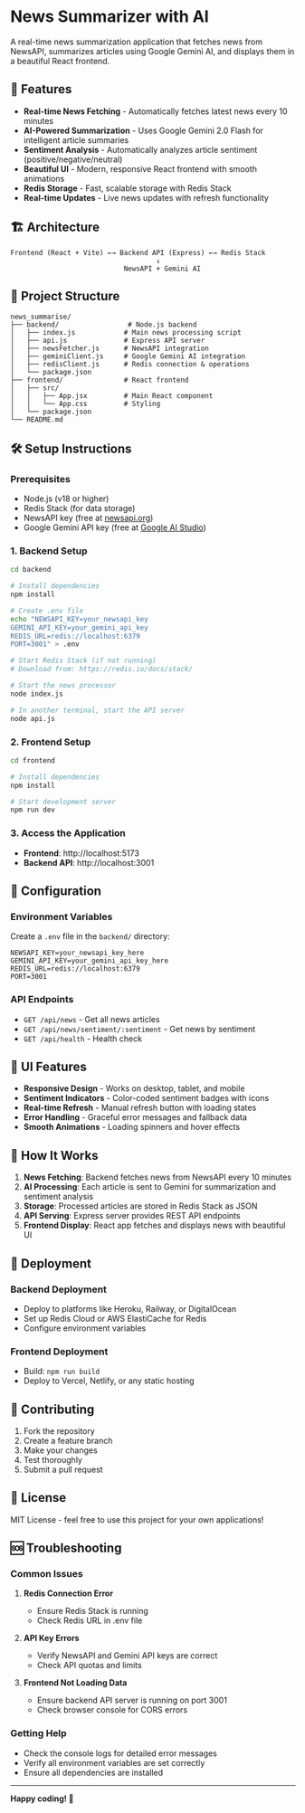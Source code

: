 # News Summarizer with AI

A real-time news summarization application that fetches news from NewsAPI, summarizes articles using Google Gemini AI, and displays them in a beautiful React frontend.

## 🚀 Features

- **Real-time News Fetching** - Automatically fetches latest news every 10 minutes
- **AI-Powered Summarization** - Uses Google Gemini 2.0 Flash for intelligent article summaries
- **Sentiment Analysis** - Automatically analyzes article sentiment (positive/negative/neutral)
- **Beautiful UI** - Modern, responsive React frontend with smooth animations
- **Redis Storage** - Fast, scalable storage with Redis Stack
- **Real-time Updates** - Live news updates with refresh functionality

## 🏗️ Architecture

```
Frontend (React + Vite) ←→ Backend API (Express) ←→ Redis Stack
                                    ↓
                            NewsAPI + Gemini AI
```

## 📁 Project Structure

```
news_summarise/
├── backend/                 # Node.js backend
│   ├── index.js            # Main news processing script
│   ├── api.js              # Express API server
│   ├── newsFetcher.js      # NewsAPI integration
│   ├── geminiClient.js     # Google Gemini AI integration
│   ├── redisClient.js      # Redis connection & operations
│   └── package.json
├── frontend/               # React frontend
│   ├── src/
│   │   ├── App.jsx         # Main React component
│   │   └── App.css         # Styling
│   └── package.json
└── README.md
```

## 🛠️ Setup Instructions

### Prerequisites

- Node.js (v18 or higher)
- Redis Stack (for data storage)
- NewsAPI key (free at [newsapi.org](https://newsapi.org))
- Google Gemini API key (free at [Google AI Studio](https://makersuite.google.com/app/apikey))

### 1. Backend Setup

```bash
cd backend

# Install dependencies
npm install

# Create .env file
echo "NEWSAPI_KEY=your_newsapi_key
GEMINI_API_KEY=your_gemini_api_key
REDIS_URL=redis://localhost:6379
PORT=3001" > .env

# Start Redis Stack (if not running)
# Download from: https://redis.io/docs/stack/

# Start the news processor
node index.js

# In another terminal, start the API server
node api.js
```

### 2. Frontend Setup

```bash
cd frontend

# Install dependencies
npm install

# Start development server
npm run dev
```

### 3. Access the Application

- **Frontend**: http://localhost:5173
- **Backend API**: http://localhost:3001

## 🔧 Configuration

### Environment Variables

Create a `.env` file in the `backend/` directory:

```env
NEWSAPI_KEY=your_newsapi_key_here
GEMINI_API_KEY=your_gemini_api_key_here
REDIS_URL=redis://localhost:6379
PORT=3001
```

### API Endpoints

- `GET /api/news` - Get all news articles
- `GET /api/news/sentiment/:sentiment` - Get news by sentiment
- `GET /api/health` - Health check

## 🎨 UI Features

- **Responsive Design** - Works on desktop, tablet, and mobile
- **Sentiment Indicators** - Color-coded sentiment badges with icons
- **Real-time Refresh** - Manual refresh button with loading states
- **Error Handling** - Graceful error messages and fallback data
- **Smooth Animations** - Loading spinners and hover effects

## 🔄 How It Works

1. **News Fetching**: Backend fetches news from NewsAPI every 10 minutes
2. **AI Processing**: Each article is sent to Gemini for summarization and sentiment analysis
3. **Storage**: Processed articles are stored in Redis Stack as JSON
4. **API Serving**: Express server provides REST API endpoints
5. **Frontend Display**: React app fetches and displays news with beautiful UI

## 🚀 Deployment

### Backend Deployment
- Deploy to platforms like Heroku, Railway, or DigitalOcean
- Set up Redis Cloud or AWS ElastiCache for Redis
- Configure environment variables

### Frontend Deployment
- Build: `npm run build`
- Deploy to Vercel, Netlify, or any static hosting

## 🤝 Contributing

1. Fork the repository
2. Create a feature branch
3. Make your changes
4. Test thoroughly
5. Submit a pull request

## 📝 License

MIT License - feel free to use this project for your own applications!

## 🆘 Troubleshooting

### Common Issues

1. **Redis Connection Error**
   - Ensure Redis Stack is running
   - Check Redis URL in .env file

2. **API Key Errors**
   - Verify NewsAPI and Gemini API keys are correct
   - Check API quotas and limits

3. **Frontend Not Loading Data**
   - Ensure backend API server is running on port 3001
   - Check browser console for CORS errors

### Getting Help

- Check the console logs for detailed error messages
- Verify all environment variables are set correctly
- Ensure all dependencies are installed

---

**Happy coding! 🎉**